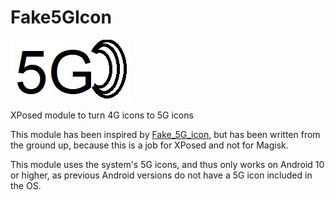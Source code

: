 # Fake5GIcon

![logo](logo.png)

XPosed module to turn 4G icons to 5G icons

This module has been inspired by [Fake_5G_icon](https://github.com/E7KMbb/Fake_5G_icon), but has been written from the ground up, because this is a job for XPosed and not for Magisk.

This module uses the system's 5G icons, and thus only works on Android 10 or higher, as previous Android versions do not have a 5G icon included in the OS.
